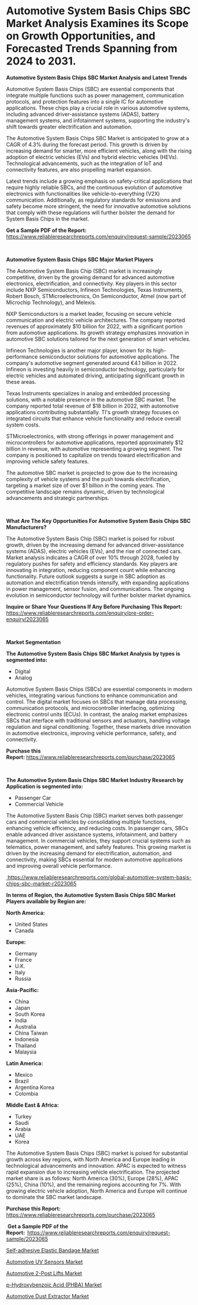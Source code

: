 <p><h1>Automotive System Basis Chips SBC Market Analysis Examines its Scope on Growth Opportunities, and Forecasted Trends Spanning from 2024 to 2031.</h1></p><p><strong>Automotive System Basis Chips SBC Market Analysis and Latest Trends</strong></p>
<p><p>Automotive System Basis Chips (SBC) are essential components that integrate multiple functions such as power management, communication protocols, and protection features into a single IC for automotive applications. These chips play a crucial role in various automotive systems, including advanced driver-assistance systems (ADAS), battery management systems, and infotainment systems, supporting the industry's shift towards greater electrification and automation.</p><p>The Automotive System Basis Chips SBC Market is anticipated to grow at a CAGR of 4.3% during the forecast period. This growth is driven by increasing demand for smarter, more efficient vehicles, along with the rising adoption of electric vehicles (EVs) and hybrid electric vehicles (HEVs). Technological advancements, such as the integration of IoT and connectivity features, are also propelling market expansion. </p><p>Latest trends include a growing emphasis on safety-critical applications that require highly reliable SBCs, and the continuous evolution of automotive electronics with functionalities like vehicle-to-everything (V2X) communication. Additionally, as regulatory standards for emissions and safety become more stringent, the need for innovative automotive solutions that comply with these regulations will further bolster the demand for System Basis Chips in the market.</p></p>
<p><strong>Get a Sample PDF of the Report:&nbsp;</strong> <a href="https://www.reliableresearchreports.com/enquiry/request-sample/2023065?utm_campaign=7&utm_medium=2&utm_source=Github&utm_content=ia&utm_term=28102024&utm_id=automotive-system-basis-chips-sbc">https://www.reliableresearchreports.com/enquiry/request-sample/2023065</a></p>
<p>&nbsp;</p>
<p><strong>Automotive System Basis Chips SBC Major Market Players</strong></p>
<p><p>The Automotive System Basis Chip (SBC) market is increasingly competitive, driven by the growing demand for advanced automotive electronics, electrification, and connectivity. Key players in this sector include NXP Semiconductors, Infineon Technologies, Texas Instruments, Robert Bosch, STMicroelectronics, On Semiconductor, Atmel (now part of Microchip Technology), and Melexis.</p><p>NXP Semiconductors is a market leader, focusing on secure vehicle communication and electric vehicle architectures. The company reported revenues of approximately $10 billion for 2022, with a significant portion from automotive applications. Its growth strategy emphasizes innovation in automotive SBC solutions tailored for the next generation of smart vehicles.</p><p>Infineon Technologies is another major player, known for its high-performance semiconductor solutions for automotive applications. The company's automotive segment generated around €4.1 billion in 2022. Infineon is investing heavily in semiconductor technology, particularly for electric vehicles and automated driving, anticipating significant growth in these areas.</p><p>Texas Instruments specializes in analog and embedded processing solutions, with a notable presence in the automotive SBC market. The company reported total revenue of $18 billion in 2022, with automotive applications contributing substantially. TI's growth strategy focuses on integrated circuits that enhance vehicle functionality and reduce overall system costs.</p><p>STMicroelectronics, with strong offerings in power management and microcontrollers for automotive applications, reported approximately $12 billion in revenue, with automotive representing a growing segment. The company is positioned to capitalize on trends toward electrification and improving vehicle safety features.</p><p>The automotive SBC market is projected to grow due to the increasing complexity of vehicle systems and the push towards electrification, targeting a market size of over $1 billion in the coming years. The competitive landscape remains dynamic, driven by technological advancements and strategic partnerships.</p></p>
<p>&nbsp;</p>
<p><strong>What Are The Key Opportunities For Automotive System Basis Chips SBC Manufacturers?</strong></p>
<p><p>The Automotive System Basis Chip (SBC) market is poised for robust growth, driven by the increasing demand for advanced driver-assistance systems (ADAS), electric vehicles (EVs), and the rise of connected cars. Market analysis indicates a CAGR of over 10% through 2028, fueled by regulatory pushes for safety and efficiency standards. Key players are innovating in integration, reducing component count while enhancing functionality. Future outlook suggests a surge in SBC adoption as automation and electrification trends intensify, with expanding applications in power management, sensor fusion, and communications. The ongoing evolution in semiconductor technology will further bolster market dynamics.</p></p>
<p><strong>Inquire or Share Your Questions If Any Before Purchasing This Report:</strong> <a href="https://www.reliableresearchreports.com/enquiry/pre-order-enquiry/2023065?utm_campaign=7&utm_medium=2&utm_source=Github&utm_content=ia&utm_term=28102024&utm_id=automotive-system-basis-chips-sbc">https://www.reliableresearchreports.com/enquiry/pre-order-enquiry/2023065</a></p>
<p>&nbsp;</p>
<p><strong>Market Segmentation</strong></p>
<p><strong>The Automotive System Basis Chips SBC Market Analysis by types is segmented into:</strong></p>
<p><ul><li>Digital</li><li>Analog</li></ul></p>
<p><p>Automotive System Basis Chips (SBCs) are essential components in modern vehicles, integrating various functions to enhance communication and control. The digital market focuses on SBCs that manage data processing, communication protocols, and microcontroller interfacing, optimizing electronic control units (ECUs). In contrast, the analog market emphasizes SBCs that interface with traditional sensors and actuators, handling voltage regulation and signal conditioning. Together, these markets drive innovation in automotive electronics, improving vehicle performance, safety, and connectivity.</p></p>
<p><strong>Purchase this Report:&nbsp;</strong><a href="https://www.reliableresearchreports.com/purchase/2023065?utm_campaign=7&utm_medium=2&utm_source=Github&utm_content=ia&utm_term=28102024&utm_id=automotive-system-basis-chips-sbc">https://www.reliableresearchreports.com/purchase/2023065</a></p>
<p>&nbsp;</p>
<p><strong>The Automotive System Basis Chips SBC Market Industry Research by Application is segmented into:</strong></p>
<p><ul><li>Passenger Car</li><li>Commercial Vehicle</li></ul></p>
<p><p>The Automotive System Basis Chip (SBC) market serves both passenger cars and commercial vehicles by consolidating multiple functions, enhancing vehicle efficiency, and reducing costs. In passenger cars, SBCs enable advanced driver assistance systems, infotainment, and battery management. In commercial vehicles, they support crucial systems such as telematics, power management, and safety features. This growing market is driven by the increasing demand for electrification, automation, and connectivity, making SBCs essential for modern automotive applications and improving overall vehicle performance.</p></p>
<p><a href="https://www.reliableresearchreports.com/global-automotive-system-basis-chips-sbc-market-r2023065?utm_campaign=7&utm_medium=2&utm_source=Github&utm_content=ia&utm_term=28102024&utm_id=automotive-system-basis-chips-sbc">&nbsp;https://www.reliableresearchreports.com/global-automotive-system-basis-chips-sbc-market-r2023065</a></p>
<p><strong>In terms of Region, the Automotive System Basis Chips SBC Market Players available by Region are:</strong></p>
<p>
    <p> <strong> North America: </strong>
        <ul>
            <li>United States</li>
            <li>Canada</li>
        </ul>
        </p> 
    <p> <strong> Europe: </strong>
        <ul>
            <li>Germany</li>
            <li>France</li>
            <li>U.K.</li>
            <li>Italy</li>
            <li>Russia</li>
        </ul>
        </p> 
    <p> <strong> Asia-Pacific: </strong>
        <ul>
            <li>China</li>
            <li>Japan</li>
            <li>South Korea</li>
            <li>India</li>
            <li>Australia</li>
            <li>China Taiwan</li>
            <li>Indonesia</li>
            <li>Thailand</li>
            <li>Malaysia</li>
        </ul>
        </p> 
    <p> <strong> Latin America: </strong>
        <ul>
            <li>Mexico</li>
            <li>Brazil</li>
            <li>Argentina Korea</li>
            <li>Colombia</li>
        </ul>
        </p> 
    <p> <strong> Middle East & Africa: </strong>
        <ul>
            <li>Turkey</li>
            <li>Saudi</li>
            <li>Arabia</li>
            <li>UAE</li>
            <li>Korea</li>
        </ul>
    </p>
    </p>
<p><p>The Automotive System Basis Chips (SBC) market is poised for substantial growth across key regions, with North America and Europe leading in technological advancements and innovation. APAC is expected to witness rapid expansion due to increasing vehicle electrification. The projected market share is as follows: North America (30%), Europe (28%), APAC (25%), China (10%), and the remaining regions accounting for 7%. With growing electric vehicle adoption, North America and Europe will continue to dominate the SBC market landscape.</p></p>
<p><strong>Purchase this Report: </strong><a href="https://www.reliableresearchreports.com/purchase/2023065?utm_campaign=7&utm_medium=2&utm_source=Github&utm_content=ia&utm_term=28102024&utm_id=automotive-system-basis-chips-sbc">https://www.reliableresearchreports.com/purchase/2023065</a></p>
<p>&nbsp;<strong>Get a Sample PDF of the Report:&nbsp;&nbsp;</strong><a href="https://www.reliableresearchreports.com/enquiry/request-sample/2023065?utm_campaign=7&utm_medium=2&utm_source=Github&utm_content=ia&utm_term=28102024&utm_id=automotive-system-basis-chips-sbc">https://www.reliableresearchreports.com/enquiry/request-sample/2023065</a></p>
<p><strong></strong></p>
<p><p><a href="https://www.linkedin.com/pulse/global-self-adhesive-elastic-bandage-market-size-expected-reach-mufwc?utm_campaign=7&utm_medium=2&utm_source=Github&utm_content=ia&utm_term=28102024&utm_id=automotive-system-basis-chips-sbc">Self-adhesive Elastic Bandage Market</a></p><p><a href="https://github.com/MelgarBasny/Market-Research-Report-List-1/blob/main/automotive-uv-sensors-market.md?utm_campaign=7&utm_medium=2&utm_source=Github&utm_content=ia&utm_term=28102024&utm_id=automotive-system-basis-chips-sbc">Automotive UV Sensors Market</a></p><p><a href="https://issuu.com/reportprime-2/docs/automotive-2-post-lifts-market-size_f31e395c232c9f?utm_campaign=7&utm_medium=2&utm_source=Github&utm_content=ia&utm_term=28102024&utm_id=automotive-system-basis-chips-sbc">Automotive 2-Post Lifts Market</a></p><p><a href="https://www.linkedin.com/pulse/trends-global-p-hydroxybenzoic-acid-phba-market-forecast-analysis-29lne?utm_campaign=7&utm_medium=2&utm_source=Github&utm_content=ia&utm_term=28102024&utm_id=automotive-system-basis-chips-sbc">p-Hydroxybenzoic Acid (PHBA) Market</a></p><p><a href="https://issuu.com/reportprime-2/docs/automotive-dust-extractor-market-si_11ea044321f544?utm_campaign=7&utm_medium=2&utm_source=Github&utm_content=ia&utm_term=28102024&utm_id=automotive-system-basis-chips-sbc">Automotive Dust Extractor Market</a></p></p>